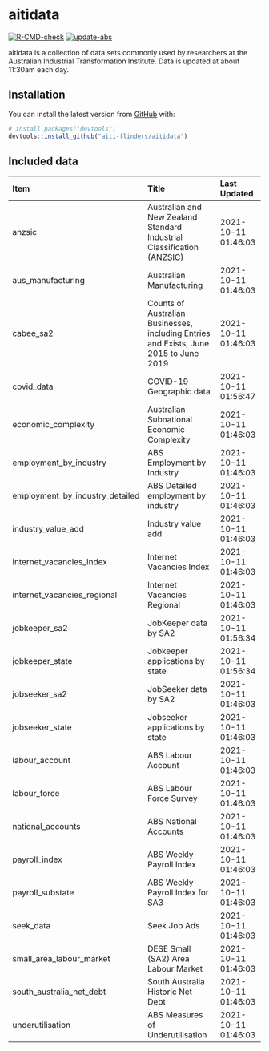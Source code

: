 
<!-- README.md is generated from README.Rmd. Please edit that file -->

# aitidata

<!-- badges: start -->

[![R-CMD-check](https://github.com/aiti-flinders/aitidata/actions/workflows/R-CMD-check.yaml/badge.svg)](https://github.com/aiti-flinders/aitidata/actions/workflows/R-CMD-check.yaml)
[![update-abs](https://github.com/aiti-flinders/aitidata/workflows/update-abs/badge.svg)](https://github.com/aiti-flinders/aitidata/actions)
<!-- badges: end -->

aitidata is a collection of data sets commonly used by researchers at
the Australian Industrial Transformation Institute. Data is updated at
about 11:30am each day.

## Installation

You can install the latest version from [GitHub](https://github.com/)
with:

``` r
# install.packages("devtools")
devtools::install_github("aiti-flinders/aitidata")
```

## Included data

| Item                               | Title                                                                                 | Last Updated        |
| :--------------------------------- | :------------------------------------------------------------------------------------ | :------------------ |
| anzsic                             | Australian and New Zealand Standard Industrial Classification (ANZSIC)                | 2021-10-11 01:46:03 |
| aus\_manufacturing                 | Australian Manufacturing                                                              | 2021-10-11 01:46:03 |
| cabee\_sa2                         | Counts of Australian Businesses, including Entries and Exists, June 2015 to June 2019 | 2021-10-11 01:46:03 |
| covid\_data                        | COVID-19 Geographic data                                                              | 2021-10-11 01:56:47 |
| economic\_complexity               | Australian Subnational Economic Complexity                                            | 2021-10-11 01:46:03 |
| employment\_by\_industry           | ABS Employment by Industry                                                            | 2021-10-11 01:46:03 |
| employment\_by\_industry\_detailed | ABS Detailed employment by industry                                                   | 2021-10-11 01:46:03 |
| industry\_value\_add               | Industry value add                                                                    | 2021-10-11 01:46:03 |
| internet\_vacancies\_index         | Internet Vacancies Index                                                              | 2021-10-11 01:46:03 |
| internet\_vacancies\_regional      | Internet Vacancies Regional                                                           | 2021-10-11 01:46:03 |
| jobkeeper\_sa2                     | JobKeeper data by SA2                                                                 | 2021-10-11 01:56:34 |
| jobkeeper\_state                   | Jobkeeper applications by state                                                       | 2021-10-11 01:56:34 |
| jobseeker\_sa2                     | JobSeeker data by SA2                                                                 | 2021-10-11 01:46:03 |
| jobseeker\_state                   | Jobseeker applications by state                                                       | 2021-10-11 01:46:03 |
| labour\_account                    | ABS Labour Account                                                                    | 2021-10-11 01:46:03 |
| labour\_force                      | ABS Labour Force Survey                                                               | 2021-10-11 01:46:03 |
| national\_accounts                 | ABS National Accounts                                                                 | 2021-10-11 01:46:03 |
| payroll\_index                     | ABS Weekly Payroll Index                                                              | 2021-10-11 01:46:03 |
| payroll\_substate                  | ABS Weekly Payroll Index for SA3                                                      | 2021-10-11 01:46:03 |
| seek\_data                         | Seek Job Ads                                                                          | 2021-10-11 01:46:03 |
| small\_area\_labour\_market        | DESE Small (SA2) Area Labour Market                                                   | 2021-10-11 01:46:03 |
| south\_australia\_net\_debt        | South Australia Historic Net Debt                                                     | 2021-10-11 01:46:03 |
| underutilisation                   | ABS Measures of Underutilisation                                                      | 2021-10-11 01:46:03 |
